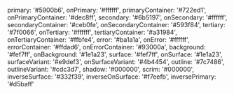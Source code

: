  primary: '#5900b6',
  onPrimary: '#ffffff',
  primaryContainer: '#722ed1',
  onPrimaryContainer: '#dec8ff',
  secondary: '#6b5197',
  onSecondary: '#ffffff',
  secondaryContainer: '#ceb0fe',
  onSecondaryContainer: '#593f84',
  tertiary: '#7f0066',
  onTertiary: '#ffffff',
  tertiaryContainer: '#a31984',
  onTertiaryContainer: '#ffbfe4',
  error: '#ba1a1a',
  onError: '#ffffff',
  errorContainer: '#ffdad6',
  onErrorContainer: '#93000a',
  background: '#fef7ff',
  onBackground: '#1e1a23',
  surface: '#fef7ff',
  onSurface: '#1e1a23',
  surfaceVariant: '#e9def3',
  onSurfaceVariant: '#4b4454',
  outline: '#7c7486',
  outlineVariant: '#cdc3d7',
  shadow: '#000000',
  scrim: '#000000',
  inverseSurface: '#332f39',
  inverseOnSurface: '#f7eefb',
  inversePrimary: '#d5baff'